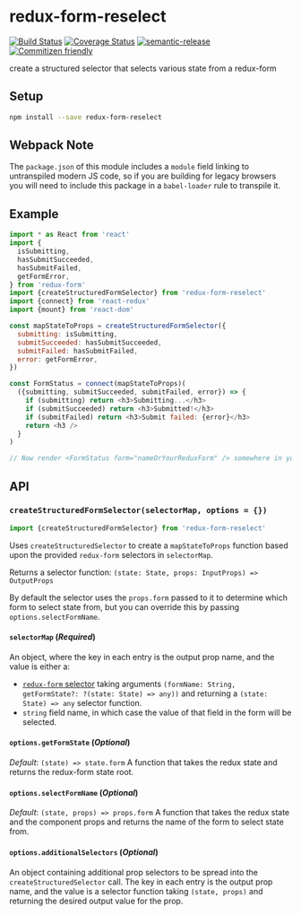 # redux-form-reselect

[![Build Status](https://travis-ci.org/jcoreio/redux-form-reselect.svg?branch=master)](https://travis-ci.org/jcoreio/redux-form-reselect)
[![Coverage Status](https://codecov.io/gh/jcoreio/redux-form-reselect/branch/master/graph/badge.svg)](https://codecov.io/gh/jcoreio/redux-form-reselect)
[![semantic-release](https://img.shields.io/badge/%20%20%F0%9F%93%A6%F0%9F%9A%80-semantic--release-e10079.svg)](https://github.com/semantic-release/semantic-release)
[![Commitizen friendly](https://img.shields.io/badge/commitizen-friendly-brightgreen.svg)](http://commitizen.github.io/cz-cli/)

create a structured selector that selects various state from a redux-form

## Setup

```sh
npm install --save redux-form-reselect
```

## Webpack Note

The `package.json` of this module includes a `module` field linking to untranspiled modern JS code, so if you are building for
legacy browsers you will need to include this package in a `babel-loader` rule to transpile it.

## Example

```js
import * as React from 'react'
import {
  isSubmitting,
  hasSubmitSucceeded,
  hasSubmitFailed,
  getFormError,
} from 'redux-form'
import {createStructuredFormSelector} from 'redux-form-reselect'
import {connect} from 'react-redux'
import {mount} from 'react-dom'

const mapStateToProps = createStructuredFormSelector({
  submitting: isSubmitting,
  submitSucceeded: hasSubmitSucceeded,
  submitFailed: hasSubmitFailed,
  error: getFormError,
})

const FormStatus = connect(mapStateToProps)(
  ({submitting, submitSucceeded, submitFailed, error}) => {
    if (submitting) return <h3>Submitting...</h3>
    if (submitSucceeded) return <h3>Submitted!</h3>
    if (submitFailed) return <h3>Submit failed: {error}</h3>
    return <h3 />
  }
)

// Now render <FormStatus form="nameOrYourReduxForm" /> somewhere in your app to show the status of that form!
```

## API

### `createStructuredFormSelector(selectorMap, options = {})`

```js
import {createStructuredFormSelector} from 'redux-form-reselect'
```

Uses `createStructuredSelector` to create a `mapStateToProps` function based upon the provided `redux-form` selectors
in `selectorMap`.

Returns a selector function: `(state: State, props: InputProps) => OutputProps`

By default the selector uses the `props.form` passed to it to determine which form to select state from, but you can
override this by passing `options.selectFormName`.

#### `selectorMap` (*Required*)

An object, where the key in each entry is the output prop name, and the value is either a:
* [`redux-form` selector](https://redux-form.com/7.3.0/docs/api/selectors.md/) taking arguments
  `(formName: String, getFormState?: ?(state: State) => any))` and returning a `(state: State) => any` selector function.
* `string` field name, in which case the value of that field in the form will be selected.

#### `options.getFormState` (*Optional*)

*Default*: `(state) => state.form`
A function that takes the redux state and returns the redux-form state root.

#### `options.selectFormName` (*Optional*)

*Default*: `(state, props) => props.form`
A function that takes the redux state and the component props and returns the name of the form to select state from.

#### `options.additionalSelectors` (*Optional*)

An object containing additional prop selectors to be spread into the `createStructuredSelector` call.
The key in each entry is the output prop name, and the value is a selector function taking `(state, props)` and returning
the desired output value for the prop.

